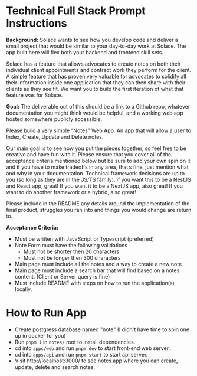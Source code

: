 # Technical Full Stack Prompt Instructions

**Background:** Solace wants to see how you develop code and deliver a small project that would be similar to your day-to-day work at Solace. The app built here will flex both your backend and frontend skill sets.

Solace has a feature that allows advocates to create notes on both their individual client appointments and contract work they perform for the client. A simple feature that has proven very valuable for advocates to solidify all their information inside one application that they can then share with their clients as they see fit. We want you to build the first iteration of what that feature was for Solace.

**Goal:** The deliverable out of this should be a link to a Github repo, whatever documentation you might think would be helpful, and a working web app hosted somewhere publicly accessible.

Please build a very simple “Notes” Web App. An app that will allow a user to Index, Create, Update and Delete notes.

Our main goal is to see how you put the pieces together, so feel free to be creative and have fun with it. Please ensure that you cover all of the acceptance criteria mentioned below but be sure to add your own spin on it and if you have to make tradeoffs in any area, that’s fine, just mention what and why in your documentation. Technical framework decisions are up to you (so long as they are in the JS/TS family), if you want this to be a NestJS and React app, great! If you want it to be a NextJS app, also great! If you want to do another framework or a hybrid, also great!

Please include in the README any details around the implementation of the final product, struggles you ran into and things you would change are return to.

**Acceptance Criteria:**

- Must be written with JavaScript or Typescript (preferred)
- Note Form must have the following validations
  - Must not be shorter then 20 characters
  - Must not be longer then 300 characters
- Main page must include all the notes and a way to create a new note
- Main page must include a search bar that will find based on a notes content. (Client or Server query is fine)
- Must include README with steps on how to run the application(s) locally.

# How to Run App

- Create postgress database named "note" (I didn't have time to spin one up in docker for you)
- Run `pnpm i` in `notes/` root to install dependencies.
- cd into `apps/web` and run `pnpm dev` to start front-end web server.
- cd into `apps/api` and run `pnpm start` to start api server.
- Visit http://localhost:3000/ to see notes app where you can create, update, delete and search notes.
